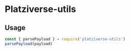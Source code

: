 # Platziverse-utils

## Usage

```js
const { parsePayload } = require('platziverse-utils')
parsePayload(payload)
```